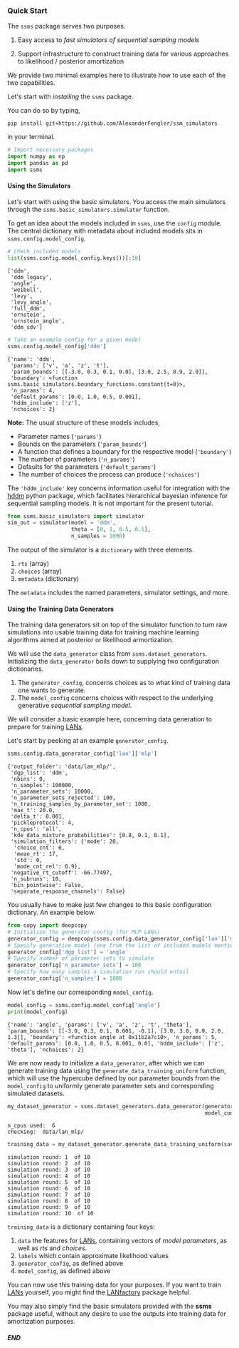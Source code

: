 ### Quick Start

The `ssms` package serves two purposes. 

1. Easy access to *fast simulators of sequential sampling models*
   
2. Support infrastructure to construct training data for various approaches to likelihood / posterior amortization

We provide two minimal examples here to illustrate how to use each of the two capabilities.

Let's start with *installing* the `ssms` package.

You can do so by typing,

`pip install git+https://github.com/AlexanderFengler/ssm_simulators`

in your terminal.



```python
# Import necessary packages
import numpy as np
import pandas as pd
import ssms
```

#### Using the Simulators

Let's start with using the basic simulators. 
You access the main simulators through the  `ssms.basic_simulators.simulator` function.

To get an idea about the models included in `ssms`, use the `config` module.
The central dictionary with metadata about included models sits in `ssms.config.model_config`. 


```python
# Check included models
list(ssms.config.model_config.keys())[:10]
```




    ['ddm',
     'ddm_legacy',
     'angle',
     'weibull',
     'levy',
     'levy_angle',
     'full_ddm',
     'ornstein',
     'ornstein_angle',
     'ddm_sdv']




```python
# Take an example config for a given model
ssms.config.model_config['ddm']
```




    {'name': 'ddm',
     'params': ['v', 'a', 'z', 't'],
     'param_bounds': [[-3.0, 0.3, 0.1, 0.0], [3.0, 2.5, 0.9, 2.0]],
     'boundary': <function ssms.basic_simulators.boundary_functions.constant(t=0)>,
     'n_params': 4,
     'default_params': [0.0, 1.0, 0.5, 0.001],
     'hddm_include': ['z'],
     'nchoices': 2}



**Note:**
The usual structure of these models includes,

- Parameter names (`'params'`)
- Bounds on the parameters (`'param_bounds'`)
- A function that defines a boundary for the respective model (`'boundary'`)
- The number of parameters (`'n_params'`)
- Defaults for the parameters (`'default_params'`)
- The number of choices the process can produce (`'nchoices'`)

The `'hddm_include'` key concerns information useful for integration with the [hddm](https://github.com/hddm-devs/hddm) python package, which facilitates hierarchical bayesian inference for sequential sampling models. It is not important for the present tutorial.


```python
from ssms.basic_simulators import simulator
sim_out = simulator(model = 'ddm', 
                    theta = [0, 1, 0.5, 0.5],
                    n_samples = 1000)
```

The output of the simulator is a `dictionary` with three elements.

1. `rts` (array)
2. `choices` (array)
3. `metadata` (dictionary)

The `metadata` includes the named parameters, simulator settings, and more.

#### Using the Training Data Generators

The training data generators sit on top of the simulator function to turn raw simulations into usable training data for training machine learning algorithms aimed at posterior or likelihood armortization.

We will use the `data_generator` class from `ssms.dataset_generators`. Initializing the `data_generator` boils down to supplying two configuration dictionaries.

1. The `generator_config`, concerns choices as to what kind of training data one wants to generate.
2. The `model_config` concerns choices with respect to the underlying generative *sequential sampling model*. 

We will consider a basic example here, concerning data generation to prepare for training [LANs](https://elifesciences.org/articles/65074).

Let's start by peeking at an example `generator_config`.


```python
ssms.config.data_generator_config['lan']['mlp']
```




    {'output_folder': 'data/lan_mlp/',
     'dgp_list': 'ddm',
     'nbins': 0,
     'n_samples': 100000,
     'n_parameter_sets': 10000,
     'n_parameter_sets_rejected': 100,
     'n_training_samples_by_parameter_set': 1000,
     'max_t': 20.0,
     'delta_t': 0.001,
     'pickleprotocol': 4,
     'n_cpus': 'all',
     'kde_data_mixture_probabilities': [0.8, 0.1, 0.1],
     'simulation_filters': {'mode': 20,
      'choice_cnt': 0,
      'mean_rt': 17,
      'std': 0,
      'mode_cnt_rel': 0.9},
     'negative_rt_cutoff': -66.77497,
     'n_subruns': 10,
     'bin_pointwise': False,
     'separate_response_channels': False}



You usually have to make just few changes to this basic configuration dictionary.
An example below.


```python
from copy import deepcopy
# Initialize the generator config (for MLP LANs)
generator_config = deepcopy(ssms.config.data_generator_config['lan']['mlp'])
# Specify generative model (one from the list of included models mentioned above)
generator_config['dgp_list'] = 'angle' 
# Specify number of parameter sets to simulate
generator_config['n_parameter_sets'] = 100 
# Specify how many samples a simulation run should entail
generator_config['n_samples'] = 1000
```

Now let's define our corresponding `model_config`.


```python
model_config = ssms.config.model_config['angle']
print(model_config)
```

    {'name': 'angle', 'params': ['v', 'a', 'z', 't', 'theta'], 'param_bounds': [[-3.0, 0.3, 0.1, 0.001, -0.1], [3.0, 3.0, 0.9, 2.0, 1.3]], 'boundary': <function angle at 0x11b2a7c10>, 'n_params': 5, 'default_params': [0.0, 1.0, 0.5, 0.001, 0.0], 'hddm_include': ['z', 'theta'], 'nchoices': 2}


We are now ready to initialize a `data_generator`, after which we can generate training data using the `generate_data_training_uniform` function, which will use the hypercube defined by our parameter bounds from the `model_config` to uniformly generate parameter sets and corresponding simulated datasets.


```python
my_dataset_generator = ssms.dataset_generators.data_generator(generator_config = generator_config,
                                                              model_config = model_config)
```

    n_cpus used:  6
    checking:  data/lan_mlp/



```python
training_data = my_dataset_generator.generate_data_training_uniform(save = False)
```

    simulation round: 1  of 10
    simulation round: 2  of 10
    simulation round: 3  of 10
    simulation round: 4  of 10
    simulation round: 5  of 10
    simulation round: 6  of 10
    simulation round: 7  of 10
    simulation round: 8  of 10
    simulation round: 9  of 10
    simulation round: 10  of 10


`training_data` is a dictionary containing four keys:

1. `data` the features for [LANs](https://elifesciences.org/articles/65074), containing vectors of *model parameters*, as well as *rts* and *choices*.
2. `labels` which contain approximate likelihood values
3. `generator_config`, as defined above
4. `model_config`, as defined above

You can now use this training data for your purposes. If you want to train [LANs](https://elifesciences.org/articles/65074) yourself, you might find the [LANfactory](https://github.com/AlexanderFengler/LANfactory) package helpful.

You may also simply find the basic simulators provided with the **ssms** package useful, without any desire to use the outputs into training data for amortization purposes.

##### END
